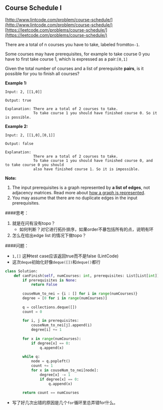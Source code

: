 ## Course Schedule I

[http://www.lintcode.com/problem/course-schedule/](http://www.lintcode.com/problem/course-schedule/)  
[https://leetcode.com/problems/course-schedule/](https://leetcode.com/problems/course-schedule/)

There are a total of n courses you have to take, labeled from`0`to`n-1`.

Some courses may have prerequisites, for example to take course 0 you have to first take course 1, which is expressed as a pair:`[0,1]`

Given the total number of courses and a list of prerequisite **pairs**, is it possible for you to finish all courses?

**Example 1:**

```
Input: 2, [[1,0]] 

Output: true

Explanation: There are a total of 2 courses to take. 
             To take course 1 you should have finished course 0. So it is possible.
```

**Example 2:**

```
Input: 2, [[1,0],[0,1]]

Output: false

Explanation:
             There are a total of 2 courses to take. 
             To take course 1 you should have finished course 0, and to take course 0 you should
             also have finished course 1. So it is impossible.
```

**Note:**

1. The input prerequisites is a graph represented by **a list of edges**, not adjacency matrices. Read more about [how a graph is represented](https://www.khanacademy.org/computing/computer-science/algorithms/graph-representation/a/representing-graphs).
2. You may assume that there are no duplicate edges in the input prerequisites.




####思考：
1. 就是在问有没有topo？
   - 如何判断？对它进行拓扑排序，如果order不暴包括所有的点，说明有环
2. 怎么在给出edge list 的情况下做topo？

####问题：
- ``1,[]`` 这种test case应该返回true而不是false (LintCode)
- 这次``deque``初始化好像``deque([])``和``deque()``都行




```py
class Solution:
    def canFinish(self, numCourses: int, prerequisites: List[List[int]]) -> bool:
        if prerequisites is None:
            return False
        
        couseNum_to_nei = {i : [] for i in range(numCourses)}
        degree = [0 for i in range(numCourses)]
        
        q = collections.deque([])
        count = 0
        
        for i, j in prerequisites:
            couseNum_to_nei[j].append(i)
            degree[i] += 1
        
        for x in range(numCourses):
            if degree[x] == 0:
                q.append(x)
        
        while q:
            node = q.popleft()
            count += 1 
            for x in couseNum_to_nei[node]:
                degree[x] -= 1
                if degree[x] == 0:
                    q.append(x)
        
        return count == numCourses

```
- 写了好几次出错的原因是几个``for``循环里总弄错for什么。






